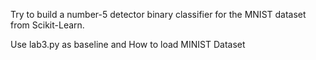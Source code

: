 Try to build a number-5 detector binary classifier for the MNIST dataset from Scikit-Learn.

Use lab3.py as baseline and How to load MINIST Dataset
